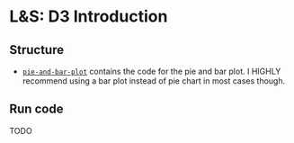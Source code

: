 # L&S: D3 Introduction 

## Structure
- [`pie-and-bar-plot`](pie-and-bar-plot) contains the code for the pie and bar plot. I HIGHLY recommend using a bar plot instead of pie chart in most cases though.


## Run code
TODO